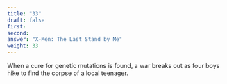```yaml
---
title: "33"
draft: false
first: 
second:
answer: "X-Men: The Last Stand by Me"
weight: 33
---
```

When a cure for genetic mutations is found, a war breaks out as four boys hike to find the corpse of a local teenager.